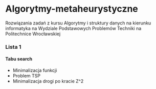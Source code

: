 # Algorytmy-metaheurystyczne
Rozwiązania zadań z kursu Algorytmy i struktury danych na kierunku informatyka na Wydziale Podstawowych Problemów Techniki na Politechnice Wrocławskiej

### Lista 1
#### Tabu search
- Minimalizacja funkcji
- Problem TSP
- Minimalizacja drogi po kracie Z^2
